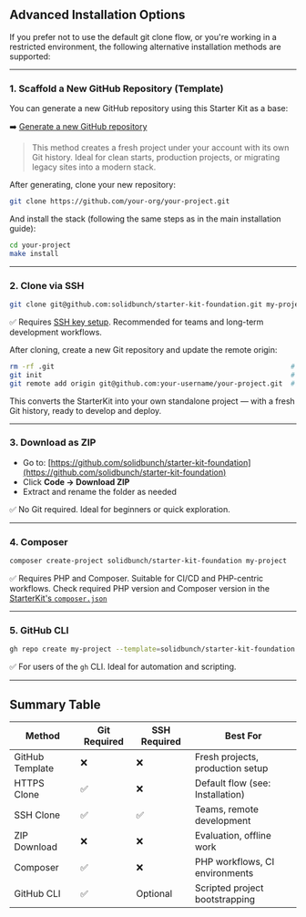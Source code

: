 ## Advanced Installation Options

If you prefer not to use the default git clone flow, or you're working in a restricted environment, the following alternative installation methods are supported:

---

### 1. Scaffold a New GitHub Repository (Template)

You can generate a new GitHub repository using this Starter Kit as a base:

➡️ [Generate a new GitHub repository](https://github.com/solidbunch/starter-kit-foundation/generate)

> This method creates a fresh project under your account with its own Git history. Ideal for clean starts, production projects, or migrating legacy sites into a modern stack.

After generating, clone your new repository:

```bash
git clone https://github.com/your-org/your-project.git
```

And install the stack (following the same steps as in the main installation guide):

```bash
cd your-project
make install
```

---

### 2. Clone via SSH

```bash
git clone git@github.com:solidbunch/starter-kit-foundation.git my-project
```

✅ Requires [SSH key setup](https://docs.github.com/en/authentication/connecting-to-github-with-ssh). Recommended for teams and long-term development workflows.

After cloning, create a new Git repository and update the remote origin:

```bash
rm -rf .git                                                          # Remove existing Git history
git init                                                             # Initialize a new Git repository
git remote add origin git@github.com:your-username/your-project.git  # Add your new remote repository
```

This converts the StarterKit into your own standalone project — with a fresh Git history, ready to develop and deploy.


---

### 3. Download as ZIP

* Go to: [https://github.com/solidbunch/starter-kit-foundation](https://github.com/solidbunch/starter-kit-foundation)
* Click **Code → Download ZIP**
* Extract and rename the folder as needed

✅ No Git required. Ideal for beginners or quick exploration.

---

### 4. Composer

```bash
composer create-project solidbunch/starter-kit-foundation my-project
```

✅ Requires PHP and Composer. Suitable for CI/CD and PHP-centric workflows. Check required PHP version and Composer version in the [StarterKit's `composer.json`](https://github.com/solidbunch/starter-kit-foundation/blob/master/composer.json)

---

### 5. GitHub CLI

```bash
gh repo create my-project --template=solidbunch/starter-kit-foundation --public
```

✅ For users of the `gh` CLI. Ideal for automation and scripting.

---

## Summary Table

| Method          | Git Required | SSH Required | Best For                         |
| --------------- | ------------ | ------------ | -------------------------------- |
| GitHub Template | ❌            | ❌            | Fresh projects, production setup |
| HTTPS Clone     | ✅            | ❌            | Default flow (see: Installation) |
| SSH Clone       | ✅            | ✅            | Teams, remote development        |
| ZIP Download    | ❌            | ❌            | Evaluation, offline work         |
| Composer        | ✅            | ❌            | PHP workflows, CI environments   |
| GitHub CLI      | ✅            | Optional     | Scripted project bootstrapping   |
